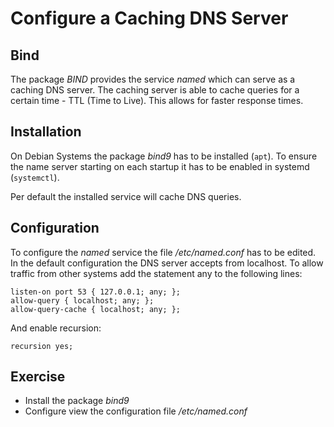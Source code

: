 # Configure a Caching DNS Server


## Bind
The package *BIND* provides the service *named* which can serve as a caching DNS server. The caching server is able to cache queries for a certain time - TTL (Time to Live). This allows for faster response times. 

## Installation
On Debian Systems the package *bind9* has to be installed (`apt`). To ensure the name server starting on each startup it has to be enabled in systemd (`systemctl`).

Per default the installed service will cache DNS queries.

## Configuration
To configure the *named* service the file */etc/named.conf* has to be edited. 
In the default configuration the DNS server accepts from localhost. To allow traffic from other systems add the statement any to the following lines:

```
listen-on port 53 { 127.0.0.1; any; };
allow-query { localhost; any; };
allow-query-cache { localhost; any; };
```
And enable recursion:

```
recursion yes;
```

## Exercise
- Install the package *bind9*
- Configure view the configuration file */etc/named.conf*